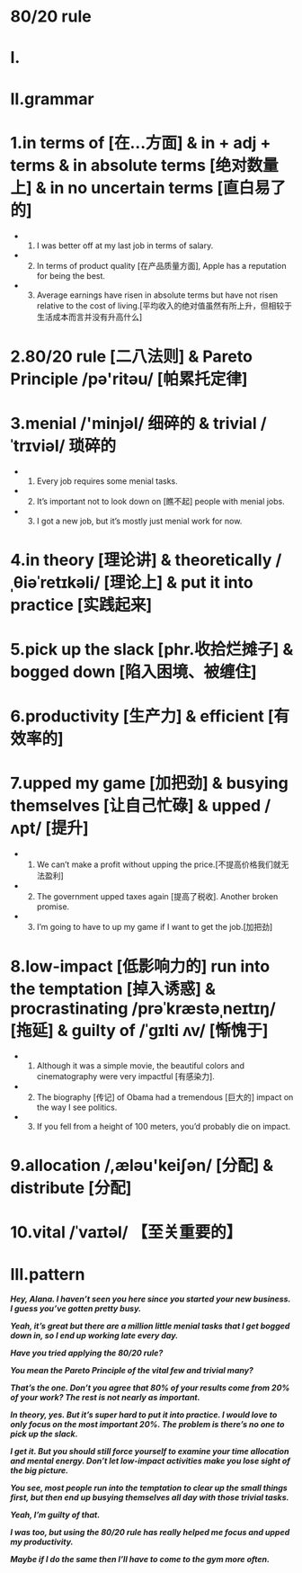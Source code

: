 # 80/20 rule
# I.






# II.grammar
# 1.in terms of [在...方面] & in + adj + terms & in absolute terms [绝对数量上] & in no uncertain terms [直白易了的]
- 1. I was better off at my last job in terms of salary.

- 2. In terms of product quality [在产品质量方面], Apple has a reputation for being the best.

- 3. Average earnings have risen in absolute terms but have not risen relative to the cost of living.[平均收入的绝对值虽然有所上升，但相较于生活成本而言并没有升高什么]

# 2.80/20 rule [二八法则] & Pareto Principle /pə'ritəu/ [帕累托定律]

# 3.menial /'minjəl/ 细碎的 & trivial /ˈtrɪviəl/ 琐碎的 

- 1. Every job requires some menial tasks.

- 2. It’s important not to look down on [瞧不起] people with menial jobs.

- 3. I got a new job, but it’s mostly just menial work for now.


# 4.in theory [理论讲] & theoretically /ˌθiəˈretɪkəli/ [理论上] & put it into practice [实践起来]

# 5.pick up the slack [phr.收拾烂摊子] & bogged down [陷入困境、被缠住]

# 6.productivity [生产力] & efficient [有效率的]

# 7.upped my game [加把劲] & busying themselves [让自己忙碌] & upped /ʌpt/ [提升] 

- 1. We can’t make a profit without upping the price.[不提高价格我们就无法盈利]

- 2. The government upped taxes again [提高了税收]. Another broken promise.

- 3. I’m going to have to up my game if I want to get the job.[加把劲]

# 8.low-impact [低影响力的] run into the temptation [掉入诱惑] & procrastinating /prəˈkræstəˌneɪtɪŋ/ [拖延] & guilty of /ˈgɪlti ʌv/ [惭愧于]

- 1. Although it was a simple movie, the beautiful colors and cinematography were very impactful [有感染力].

- 2. The biography [传记] of Obama had a tremendous [巨大的] impact on the way I see politics.

- 3. If you fell from a height of 100 meters, you’d probably die on impact.

# 9.allocation /,æləu'keiʃən/ [分配] & distribute [分配]

# 10.vital /ˈvaɪtəl/ 【至关重要的】 



# III.pattern
***Hey, Alana. I haven’t seen you here since you started your new business. I guess you’ve gotten pretty busy.***

***Yeah, it’s great but there are a million little menial tasks that I get bogged down in, so I end up working late every day.***

***Have you tried applying the 80/20 rule?***

***You mean the Pareto Principle of the vital few and trivial many?***

***That’s the one. Don’t you agree that 80% of your results come from 20% of your work? The rest is not nearly as important.***

***In theory, yes. But it’s super hard to put it into practice. I would love to only focus on the most important 20%. The problem is there’s no one to pick up the slack.***

***I get it. But you should still force yourself to examine your time allocation and mental energy. Don’t let low-impact activities make you lose sight of the big picture.***

***You see, most people run into the temptation to clear up the small things first, but then end up busying themselves all day with those trivial tasks.***

***Yeah, I’m guilty of that.***

***I was too, but using the 80/20 rule has really helped me focus and upped my productivity.***

***Maybe if I do the same then I’ll have to come to the gym more often.***










